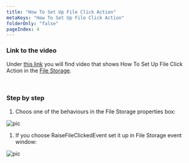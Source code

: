 ```yaml
---
title: "How To Set Up File Click Action"
metaKeys: "How To Set Up File Click Action"
folderOnly: "false"
pageIndex: 4
---
```



### Link to the video

Under [this link](https://profitbasedocs.blob.core.windows.net/videos/File%20Storage%20-%20File%20Click%20Actions.mp4) you will find video that shows How To Set Up File Click Action in the [File Storage](../../filestorage.md).

<br/>


### Step by step


1. Choos one of the behaviours in the File Storage properties box:

![pic](https://profitbasedocs.blob.core.windows.net/images/clickActHT%20(1).png)

1. If you choose RaiseFileClickedEvent set it up in File Storage event window:

![pic](https://profitbasedocs.blob.core.windows.net/images/clickActHT%20(2).png)

<br/>